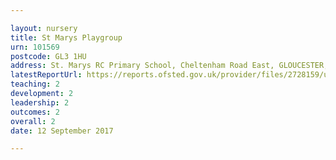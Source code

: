 ```yaml
---

layout: nursery
title: St Marys Playgroup
urn: 101569
postcode: GL3 1HU
address: St. Marys RC Primary School, Cheltenham Road East, GLOUCESTER, GL3 1HU
latestReportUrl: https://reports.ofsted.gov.uk/provider/files/2728159/urn/101569.pdf
teaching: 2
development: 2
leadership: 2
outcomes: 2
overall: 2
date: 12 September 2017

---
```

